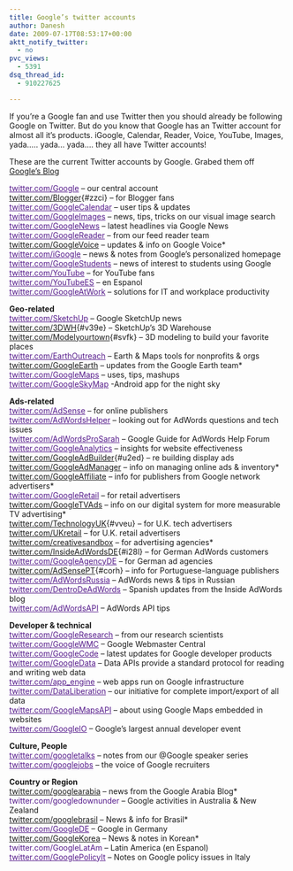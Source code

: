 ```yaml
---
title: Google’s twitter accounts
author: Danesh
date: 2009-07-17T08:53:17+00:00
aktt_notify_twitter:
  - no
pvc_views:
  - 5391
dsq_thread_id:
  - 910227625

---
```

If you&#8217;re a Google fan and use Twitter then you should already be following Google on Twitter. But do you know that Google has an Twitter account for almost all it&#8217;s products. iGoogle, Calendar, Reader, Voice, YouTube, Images, yada&#8230;.. yada&#8230; yada&#8230;. they all have Twitter accounts!

These are the current Twitter accounts by Google. Grabed them off [Google&#8217;s Blog][1]

<a id="ya_." style="color: #551a8b;" title="twitter.com/google" href="http://twitter.com/google">twitter.com/Google</a> &#8211; our central account  
[twitter.com/Blogger][2]{#zzci} &#8211; for Blogger fans  
<a id="cebx" style="color: #551a8b;" title="twitter.com/googlecalendar" href="http://twitter.com/googlecalendar">twitter.com/GoogleCalendar</a> &#8211; user tips & updates  
<a id="jgv4" style="color: #551a8b;" title="twitter.com/googleimages" href="http://twitter.com/googleimages">twitter.com/GoogleImages</a> &#8211; news, tips, tricks on our visual image search  
<a id="dx8y" style="color: #551a8b;" title="twitter.com/googlenews" href="http://twitter.com/googlenews">twitter.com/GoogleNews</a> &#8211; latest headlines via Google News  
<a id="srkj" style="color: #551a8b;" title="twitter.com/googlereader" href="http://twitter.com/googlereader">twitter.com/GoogleReader</a> &#8211; from our feed reader team  
[twitter.com/GoogleVoice][3] &#8211; updates & info on Google Voice*  
<a id="yrpe" style="color: #551a8b;" title="twitter.com/igoogle" href="http://twitter.com/igoogle">twitter.com/iGoogle</a> &#8211; news & notes from Google&#8217;s personalized homepage  
<a id="p2-e" style="color: #551a8b;" title="twitter.com/googlestudents" href="http://twitter.com/googlestudents">twitter.com/GoogleStudents</a> &#8211; news of interest to students using Google  
<a id="ws9i" style="color: #551a8b;" title="twitter.com/youtube" href="http://twitter.com/youtube">twitter.com/YouTube</a> &#8211; for YouTube fans  
<a id="ys7n" style="color: #551a8b;" title="twitter.com/youtubees" href="http://twitter.com/youtubees">twitter.com/YouTubeES</a> &#8211; en Espanol  
<a id="ka28" style="color: #551a8b;" title="twitter.com/googleatwork" href="http://twitter.com/googleatwork">twitter.com/GoogleAtWork</a> &#8211; solutions for IT and workplace productivity

**Geo-related**  
<a id="ev4w" style="color: #551a8b;" title="twitter.com/sketchup" href="http://twitter.com/sketchup">twitter.com/SketchUp</a> &#8211; Google SketchUp news  
[twitter.com/3DWH][4]{#v39e} &#8211; SketchUp&#8217;s 3D Warehouse  
[twitter.com/Modelyourtown][5]{#svfk} &#8211; 3D modeling to build your favorite places  
<a id="rob0" style="color: #551a8b;" title="twitter.com/earthoutreach" href="http://twitter.com/earthoutreach">twitter.com/EarthOutreach</a> &#8211; Earth & Maps tools for nonprofits & orgs  
[twitter.com/GoogleEarth][6] &#8211; updates from the Google Earth team*  
<a id="e_26" style="color: #551a8b;" title="twitter.com/googlemaps" href="http://twitter.com/googlemaps">twitter.com/GoogleMaps</a> &#8211; uses, tips, mashups  
<a id="jvc4" style="color: #551a8b;" title="twitter.com/googleskymap" href="http://twitter.com/googleskymap">twitter.com/GoogleSkyMap</a> -Android app for the night sky

**Ads-related**  
<a id="vkfz" style="color: #551a8b;" title="twitter.com/adsense" href="http://twitter.com/adsense">twitter.com/AdSense</a> &#8211; for online publishers  
<a id="em16" style="color: #551a8b;" title="twitter.com/adwordshelper" href="http://twitter.com/adwordshelper">twitter.com/AdWordsHelper</a> &#8211; looking out for AdWords questions and tech issues  
<a id="zxgn" style="color: #551a8b;" title="twitter.com/adwordsprosarah" href="http://twitter.com/adwordsprosarah">twitter.com/AdWordsProSarah</a> &#8211; Google Guide for AdWords Help Forum  
<a id="q1l4" style="color: #551a8b;" title="twitter.com/googleanalytics" href="http://twitter.com/googleanalytics">twitter.com/GoogleAnalytics</a> &#8211; insights for website effectiveness  
[twitter.com/GoogleAdBuilder][7]{#u2ed} &#8211; re building display ads  
[twitter.com/GoogleAdManager][8] &#8211; info on managing online ads & inventory*  
[twitter.com/GoogleAffiliate][9] &#8211; info for publishers from Google network advertisers*  
<a id="de40" style="color: #551a8b;" title="twitter.com/googleretail" href="http://twitter.com/googleretail">twitter.com/GoogleRetail</a> &#8211; for retail advertisers  
[twitter.com/GoogleTVAds][10] &#8211; info on our digital system for more measurable TV advertising*  
[twitter.com/TechnologyUK][11]{#vveu} &#8211; for U.K. tech advertisers  
[twitter.com/UKretail][12] &#8211; for U.K. retail advertisers  
[twitter.com/creativesandbox][13] &#8211; for advertising agencies*  
[twitter.com/InsideAdWordsDE][14]{#i28l} &#8211; for German AdWords customers  
<a id="e6y6" style="color: #551a8b;" title="twitter.com/googleagencyde" href="http://twitter.com/googleagencyde">twitter.com/GoogleAgencyDE</a> &#8211; for German ad agencies  
[twitter.com/AdSensePT][15]{#corh} &#8211; info for Portuguese-language publishers  
<a id="tjdu" style="color: #551a8b;" title="twitter.com/AdWordsRussi" href="http://twitter.com/AdWordsRussia">twitter.com/AdWordsRussia</a> &#8211; AdWords news & tips in Russian  
<a id="mpex" style="color: #551a8b;" title="twitter.com/dentrodeadwords" href="http://twitter.com/dentrodeadwords">twitter.com/DentroDeAdWords</a> &#8211; Spanish updates from the Inside AdWords blog  
<a id="gd51" style="color: #551a8b;" title="twitter.com/adwordsapi" href="http://twitter.com/adwordsapi">twitter.com/AdWordsAPI</a> &#8211; AdWords API tips

**Developer & technical**  
<a id="muon" style="color: #551a8b;" title="twitter.com/googleresearch" href="http://twitter.com/googleresearch">twitter.com/GoogleResearch</a> &#8211; from our research scientists  
<a id="lgz1" style="color: #551a8b;" title="twitter.com/googlewmc" href="http://twitter.com/googlewmc">twitter.com/GoogleWMC</a> &#8211; Google Webmaster Central  
<a id="hx.l" style="color: #551a8b;" title="twitter.com/googlecode" href="http://twitter.com/googlecode">twitter.com/GoogleCode</a> &#8211; latest updates for Google developer products  
<a id="cqnc" style="color: #551a8b;" title="twitter.com/googledata" href="http://twitter.com/googledata">twitter.com/GoogleData</a> &#8211; Data APIs provide a standard protocol for reading and writing web data  
<a id="fos3" style="color: #551a8b;" title="twitter.com/app_engine" href="http://twitter.com/app_engine">twitter.com/app_engine</a> &#8211; web apps run on Google infrastructure  
<a id="j5-t" style="color: #551a8b;" title="twitter.com/dataliberation" href="http://twitter.com/dataliberation">twitter.com/DataLiberation</a> &#8211; our initiative for complete import/export of all data  
<a id="kt95" style="color: #551a8b;" title="twitter.com/googlemapsapi" href="http://twitter.com/googlemapsapi">twitter.com/GoogleMapsAPI</a> &#8211; about using Google Maps embedded in websites  
<a id="gdvw" style="color: #551a8b;" title="twitter.com/googleio" href="http://twitter.com/googleio">twitter.com/GoogleIO</a> &#8211; Google&#8217;s largest annual developer event

**Culture, People**  
<a id="stnc" style="color: #551a8b;" title="twitter.com/googletalks" href="http://twitter.com/googletalks">twitter.com/googletalks</a> &#8211; notes from our @Google speaker series  
<a id="ae_y" style="color: #551a8b;" title="twitter.com/googlejobs" href="http://twitter.com/googlejobs">twitter.com/googlejobs</a> &#8211; the voice of Google recruiters

**Country or Region**  
[twitter.com/googlearabia][16] &#8211; news from the Google Arabia Blog*<a id="wcfi" style="color: #551a8b; text-decoration: none;" title="twitter.com/googledownunder" href="http://twitter.com/googledownunder"><br /> twitter.com/googledownunder</a> &#8211; Google activities in Australia & New Zealand[  
twitter.com/googlebrasil][17] &#8211; News & info for Brasil*<a id="j-j2" style="color: #551a8b;" title="twitter.com/GoogleDE" href="http://twitter.com/googlede"><br /> twitter.com/GoogleDE</a> &#8211; Google in Germany[  
twitter.com/GoogleKorea][18] &#8211; News & notes in Korean*<a id="fqni" style="color: #551a8b; text-decoration: none;" title="twitter.com/GoogleLatAm" href="http://twitter.com/googlelatam"><br /> twitter.com/GoogleLatAm</a> &#8211; Latin America (en Espanol)<a id="hdma" style="color: #551a8b;" title="twitter.com/GooglePolicyIt" href="http://twitter.com/googlepolicyit"><br /> twitter.com/GooglePolicyIt</a> &#8211; Notes on Google policy issues in Italy

 [1]: http://googleblog.blogspot.com/2009/07/google-accounts-on-twitter.html
 [2]: http://twitter.com/blogger "twitter.com/blogger"
 [3]: http://twitter.com/GoogleVoice
 [4]: http://twitter.com/3DWH "twitter.com/3DWH"
 [5]: http://twitter.com/modelyourtown "twitter.com/modelyourtown"
 [6]: http://twitter.com/GoogleEarth
 [7]: http://twitter.com/googleadbuilder "twitter.com/googleadbuilder"
 [8]: http://twitter.com/GoogleAdManager
 [9]: http://twitter.com/GoogleAffiliate
 [10]: http://twitter.com/GoogleTVAds
 [11]: http://twitter.com/technologyuk "twitter.com/technologyUK"
 [12]: http://twitter.com/UKRetail
 [13]: http://twitter.com/creativesandbox
 [14]: http://twitter.com/insideadwordsde "twitter.com/insideadwordsde"
 [15]: http://twitter.com/AdSensePT "twitter.com/AdSensePT"
 [16]: http://twitter.com/googlearabia
 [17]: http://twitter.com/googlebrasil
 [18]: http://twitter.com/googlekorea